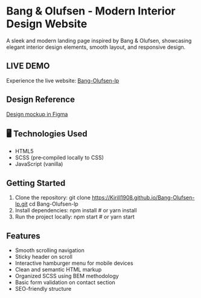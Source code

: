 # Bang & Olufsen - Modern Interior Design Website
  A sleek and modern landing page inspired by Bang & Olufsen, showcasing elegant interior design elements, smooth layout, and responsive design.

## LIVE DEMO
  Experience the live website: [Bang-Olufsen-lp](https://Kirill1908.github.io/Bang-Olufsen-lp/)

## Design Reference
  [Design mockup in Figma](https://www.figma.com/design/gZrSOhFbYAoRnKTn7kRoc3/Bang---Olufsen?node-id=6817-211&p=f&t=R2p1kiluevmczytM-0)

## 🖥️ Technologies Used
  - HTML5
  - SCSS (pre‑compiled locally to CSS)
  - JavaScript (vanilla)

## Getting Started
  1. Clone the repository:
    git clone https://Kirill1908.github.io/Bang-Olufsen-lp.git
    cd Bang-Olufsen-lp
  2. Install dependencies:
    npm install
    # or
    yarn install
  3. Run the project locally:
    npm start
    # or
    yarn start

## Features
  - Smooth scrolling navigation
  - Sticky header on scroll
  - Interactive hamburger menu for mobile devices
  - Clean and semantic HTML markup
  - Organized SCSS using BEM methodology
  - Basic form validation on contact section
  - SEO-friendly structure

